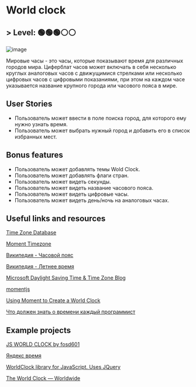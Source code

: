 # World clock

## > Level: 🟢🟢🟢⚪️⚪️

![image](https://github.com/startupemulator/challenges/blob/main/World%20Clock/solartimevsstandardtime.png)

Мировые часы - это часы, которые показывают время для различных городов мира. Циферблат часов может включать в себя несколько круглых аналоговых часов с движущимися стрелками или несколько цифровых часов с цифровыми показаниями, при этом на каждом часе указывается название крупного города или часового пояса в мире.

## User Stories

- Пользователь может ввести в поле поиска город, для которого ему нужно узнать время.
- Пользователь может выбрать нужный город и добавить его в список избранных мест.

## Bonus features

- Пользователь может добавлять темы Wold Clock.
- Пользователь может добавлять флаги стран.
- Пользователь может видеть секунды.
- Пользователь может видеть название часового пояса.
- Пользователь может видеть цифровые часы.
- Пользователь может видеть день/ночь на аналоговых часах.

## Useful links and resources

[Time Zone Database](https://www.iana.org/time-zones)

[Moment Timezone](https://momentjs.com/timezone/)

[Википедия - Часовой пояс](https://ru.wikipedia.org/wiki/%D0%A7%D0%B0%D1%81%D0%BE%D0%B2%D0%BE%D0%B9_%D0%BF%D0%BE%D1%8F%D1%81)

[Википедия - Летнее время](https://ru.m.wikipedia.org/wiki/Летнее_время)

[Microsoft Daylight Saving Time & Time Zone Blog](https://docs.microsoft.com/ru-ru/archive/blogs/dst2007/)

[momentjs](https://momentjs.com)

[Using Moment to Create a World Clock](https://www.rightpoint.com/thought/articles/2016/05/16/using-moment-to-create-a-world-clock)

[Что должен знать о времени каждый программист](https://m.habr.com/ru/post/123461/)

## Example projects

[JS WORLD CLOCK by fosd601](https://codepen.io/asdfg44l/pen/LvoVaY?__cf_chl_captcha_tk__=aa941cb4f1d2de47313211d38bfbfc30c5a0016e-1620672690-0-Aa77aLKmky_mvyZfch0zOcVr9gp4w5L93DdcJldpUxkyqAVhPl4t3uhbfmIzxGKHCBnPaJOa0Uw9oVNFXugthikOD_AKbZ9gboUGFWEiyGSm36Ts-yNUNfxt5_4a05puN62SdW1cYh3KchIUvW_BhCemc7Y__x99vL2e5lGvrcvL3OQpVs2R9sAFqXcDkDbw4-bCKMRySTf40l4q6X5tfivmw6uqEVcQ4Ymzg6GXfB38e3cBVvs9qfo0ESsAeuL60inXGBeQUrqwVsXy0OV_G3fpMjRrM3doiBdfYpIZQzCW-_boSn23t5VCZQD5x0JUlAC4bKadvLdveJXxehorcQvE5za-Y-DKVF0YU_A0pJOA2BIurI3SanRJ0ctcKn9isPiBd9GiJfap-3sn9sMe-IHTdVDJQMrfY5QQ-DEWhVoAN37Ki_hxQF3Pmx625oXzx3JxaEBKKZfuEUloBVHo1mQhfX04iFzA4i9slf4yanM0S61rnqrx47j_WzHhc6pviWnjWdjDbnin8p7xaAQnAQbjqooXbIt0d5jo6g98fWRTLqjkqkA1qeIyGzIV56GszZwcOT1Y6Np9dDcaaaQ1fuimWcqruBUDaGFBZofk_fk4aSbdQFvwZt4Vj_7EABfoZCVJZBvDmEcPX-FsxzHMaUgJOA19-xksMgwf-wlYvtvArOpvGeE5EUPFqarYKuXGPA)

[Яндекс время](https://yandex.by/time/)

[WorldClock library for JavaScript. Uses JQuery](https://embed.plnkr.co/plunk/Q7e26n)

[The World Clock — Worldwide](https://www.timeanddate.com/worldclock/)
